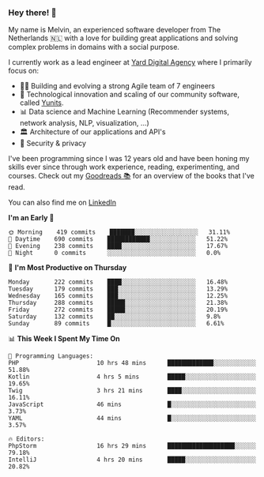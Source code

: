 ### Hey there! 👋

My name is Melvin, an experienced software developer from The Netherlands 🇳🇱 with a love for building great applications and solving complex problems in domains with a social purpose. 

I currently work as a lead engineer at [Yard Digital Agency](https://github.com/yardinternet) where I primarily focus on:

* 👏🏼 Building and evolving a strong Agile team of 7 engineers
* 🚀 Technological innovation and scaling of our community software, called [Yunits](https://www.yunits.com/).
* 📊 Data science and Machine Learning (Recommender systems, network analysis, NLP, visualization, ...)
* 🏛 Architecture of our applications and API's
* 🔐 Security & privacy

I've been programming since I was 12 years old and have been honing my skills ever since through work experience, reading, experimenting, and courses.
Check out my [Goodreads 📚](https://goodreads.com/melvinkoopmans) for an overview of the books that I've read. 

You can also find me on [LinkedIn](https://www.linkedin.com/in/melvinkoopmans)

<!--START_SECTION:waka-->
**I'm an Early 🐤** 

```text
🌞 Morning    419 commits    ███████░░░░░░░░░░░░░░░░░░   31.11% 
🌆 Daytime    690 commits    ████████████░░░░░░░░░░░░░   51.22% 
🌃 Evening    238 commits    ████░░░░░░░░░░░░░░░░░░░░░   17.67% 
🌙 Night      0 commits      ░░░░░░░░░░░░░░░░░░░░░░░░░   0.0%

```
📅 **I'm Most Productive on Thursday** 

```text
Monday       222 commits    ████░░░░░░░░░░░░░░░░░░░░░   16.48% 
Tuesday      179 commits    ███░░░░░░░░░░░░░░░░░░░░░░   13.29% 
Wednesday    165 commits    ███░░░░░░░░░░░░░░░░░░░░░░   12.25% 
Thursday     288 commits    █████░░░░░░░░░░░░░░░░░░░░   21.38% 
Friday       272 commits    █████░░░░░░░░░░░░░░░░░░░░   20.19% 
Saturday     132 commits    ██░░░░░░░░░░░░░░░░░░░░░░░   9.8% 
Sunday       89 commits     █░░░░░░░░░░░░░░░░░░░░░░░░   6.61%

```


📊 **This Week I Spent My Time On** 

```text
💬 Programming Languages: 
PHP                      10 hrs 48 mins      █████████████░░░░░░░░░░░░   51.88% 
Kotlin                   4 hrs 5 mins        █████░░░░░░░░░░░░░░░░░░░░   19.65% 
Twig                     3 hrs 21 mins       ████░░░░░░░░░░░░░░░░░░░░░   16.11% 
JavaScript               46 mins             █░░░░░░░░░░░░░░░░░░░░░░░░   3.73% 
YAML                     44 mins             █░░░░░░░░░░░░░░░░░░░░░░░░   3.57%

🔥 Editors: 
PhpStorm                 16 hrs 29 mins      ███████████████████░░░░░░   79.18% 
IntelliJ                 4 hrs 20 mins       █████░░░░░░░░░░░░░░░░░░░░   20.82%

```


<!--END_SECTION:waka-->
